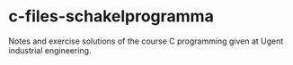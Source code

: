 # c-files-schakelprogramma
Notes and exercise solutions of the course C programming given at Ugent industrial engineering.
